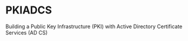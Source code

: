 # PKIADCS
Building a Public Key Infrastructure (PKI) with Active Directory Certificate Services (AD CS)
